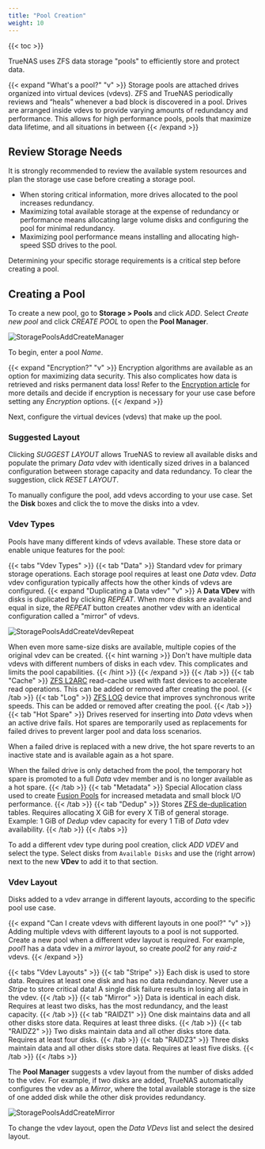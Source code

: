 ```yaml
---
title: "Pool Creation"
weight: 10
---
```


{{< toc >}}

TrueNAS uses ZFS data storage "pools" to efficiently store and protect data.

{{< expand "What's a pool?" "v" >}}
Storage pools are attached drives organized into virtual devices (vdevs).
ZFS and TrueNAS periodically reviews and “heals” whenever a bad block is discovered in a pool.
Drives are arranged inside vdevs to provide varying amounts of redundancy and performance.
This allows for high performance pools, pools that maximize data lifetime, and all situations in between
{{< /expand >}}

## Review Storage Needs

It is strongly recommended to review the available system resources and plan the storage use case before creating a storage pool.
* When storing critical information, more drives allocated to the pool increases redundancy.
* Maximizing total available storage at the expense of redundancy or performance means allocating large volume disks and configuring the pool for minimal redundancy.
* Maximizing pool performance means installing and allocating high-speed SSD drives to the pool.

Determining your specific storage requirements is a critical step before creating a pool.

## Creating a Pool

To create a new pool, go to **Storage > Pools** and click *ADD*.
Select *Create new pool* and click *CREATE POOL* to open the **Pool Manager**.

![StoragePoolsAddCreateManager](/images/CORE/12.0/StoragePoolsAddCreateManager.png "TrueNAS Pool Manager")

To begin, enter a pool *Name*.

{{< expand "Encryption?" "v" >}}
Encryption algorithms are available as an option for maximizing data security.
This also complicates how data is retrieved and risks permanent data loss!
Refer to the [Encryption article](/CORE/Storage/Pools/Encryption/) for more details and decide if encryption is necessary for your use case before setting any *Encryption* options.
{{< /expand >}}

Next, configure the virtual devices (vdevs) that make up the pool.

### Suggested Layout

Clicking *SUGGEST LAYOUT* allows TrueNAS to review all available disks and populate the primary *Data* vdev with identically sized drives in a balanced configuration between storage capacity and data redundancy.
To clear the suggestion, click *RESET LAYOUT*.

To manually configure the pool, add vdevs according to your use case.
Set the **Disk** boxes and click the <i class="fa fa-arrow-right" aria-hidden="true" title="Right Arrow"></i> to move the disks into a vdev.

### Vdev Types

Pools have many different kinds of vdevs available.
These store data or enable unique features for the pool:

{{< tabs "Vdev Types" >}}
{{< tab "Data" >}}
Standard vdev for primary storage operations.
Each storage pool requires at least one *Data* vdev.
*Data* vdev configuration typically affects how the other kinds of vdevs are configured.
{{< expand "Duplicating a Data vdev" "v" >}}
A **Data VDev** with disks is duplicated by clicking *REPEAT*.
When more disks are available and equal in size, the *REPEAT* button creates another vdev with an identical configuration called a "mirror" of vdevs.

![StoragePoolsAddCreateVdevRepeat](/images/CORE/12.0/StoragePoolsAddCreateVdevRepeat.png "Duplicating a Data VDev")

When even more same-size disks are available, multiple copies of the original vdev can be created.
{{< hint warning >}}
Don't have multiple data vdevs with different numbers of disks in each vdev.
This complicates and limits the pool capabilities.
{{< /hint >}}
{{< /expand >}}
{{< /tab >}}
{{< tab "Cache" >}}
[ZFS L2ARC](/references/l2arc/) read-cache used with fast devices to accelerate read operations.
This can be added or removed after creating the pool.
{{< /tab >}}
{{< tab "Log" >}}
[ZFS LOG](/references/slog/) device that improves synchronous write speeds.
This can be added or removed after creating the pool.
{{< /tab >}}
{{< tab "Hot Spare" >}}
Drives reserved for inserting into *Data* vdevs when an active drive fails.
Hot spares are temporarily used as replacements for failed drives to prevent larger pool and data loss scenarios.

When a failed drive is replaced with a new drive, the hot spare reverts to an inactive state and is available again as a hot spare.

When the failed drive is only detached from the pool, the temporary hot spare is promoted to a full *Data* vdev member and is no longer available as a hot spare.
{{< /tab >}}
{{< tab "Metadata" >}}
Special Allocation class used to create [Fusion Pools](/core/storage/pools/fusionpool/) for increased metadata and small block I/O performance.
{{< /tab >}}
{{< tab "Dedup" >}}
Stores [ZFS de-duplication](/references/zfsdeduplication/) tables.
Requires allocating X GiB for every X TiB of general storage.
Example: 1 GiB of *Dedup* vdev capacity for every 1 TiB of *Data* vdev availability.
{{< /tab >}}
{{< /tabs >}}

To add a different vdev type during pool creation, click *ADD VDEV* and select the type.
Select disks from `Available Disks` and use the <i class="fa fa-arrow-right" aria-hidden="true" title="Right Arrow"></i> (right arrow) next to the new **VDev** to add it to that section.

### Vdev Layout

Disks added to a vdev arrange in different layouts, according to the specific pool use case.

{{< expand "Can I create vdevs with different layouts in one pool?" "v" >}}
Adding multiple vdevs with different layouts to a pool is not supported.
Create a new pool when a different vdev layout is required.
For example, *pool1* has a data vdev in a *mirror* layout, so create *pool2* for any *raid-z* vdevs.
{{< /expand >}}

{{< tabs "Vdev Layouts" >}}
{{< tab "Stripe" >}}
Each disk is used to store data.
Requires at least one disk and has no data redundancy.
Never use a *Stripe* to store critical data!
A single disk failure results in losing all data in the vdev.
{{< /tab >}}
{{< tab "Mirror" >}}
Data is identical in each disk.
Requires at least two disks, has the most redundancy, and the least capacity.
{{< /tab >}}
{{< tab "RAIDZ1" >}}
One disk maintains data and all other disks store data.
Requires at least three disks.
{{< /tab >}}
{{< tab "RAIDZ2" >}}
Two disks maintain data and all other disks store data.
Requires at least four disks.
{{< /tab >}}
{{< tab "RAIDZ3" >}}
Three disks maintain data and all other disks store data.
Requires at least five disks.
{{< /tab >}}
{{< /tabs >}}

The **Pool Manager** suggests a vdev layout from the number of disks added to the vdev.
For example, if two disks are added, TrueNAS automatically configures the vdev as a *Mirror*, where the total available storage is the size of one added disk while the other disk provides redundancy.

![StoragePoolsAddCreateMirror](/images/CORE/12.0/StoragePoolsAddCreateMirror.png "Mirrored Vdev")

To change the vdev layout, open the *Data VDevs* list and select the desired layout.
